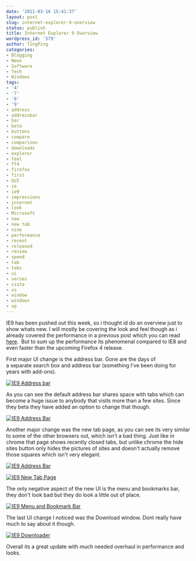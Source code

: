 ```yaml
---
date: '2011-03-16 15:41:37'
layout: post
slug: internet-explorer-9-overview
status: publish
title: Internet Explorer 9 Overview
wordpress_id: '579'
author: TingPing
categories:
- Blogging
- News
- Software
- Tech
- Windows
tags:
- '4'
- '7'
- '8'
- '9'
- address
- addressbar
- bar
- beta
- buttons
- compare
- comparison
- downloads
- explorer
- feel
- ff4
- firefox
- first
- GUI
- ie
- ie9
- impressions
- internet
- look
- Microsoft
- new
- new tab
- nine
- performance
- recent
- released
- review
- speed
- tab
- tabs
- ui
- verses
- vista
- vs
- window
- windows
- xp
---
```


IE9 has been pushed out this week, so i thought id do an overview just to show whats new. I will mostly be covering the look and feel though as i already covered the performance in a previous post which you can read [here](http://asininetech.com/2011/03/12/browserbenchmarks/).  But to sum up the performance its phenomenal compared to IE8 and even faster than the upcoming Firefox 4 release.


<!-- more -->


First major UI change is the address bar. Gone are the days of a separate search box and address bar (something I've been doing for years with add-ons).

[![IE9 Address bar](http://asininetech.com/wp-content/uploads/2011/03/adress-bar-full-300x16.png)](http://asininetech.com/wp-content/uploads/2011/03/adress-bar-full.png)

As you can see the default address bar shares space with tabs which can become a huge issue to anybody that visits more than a few sites. Since they beta they have added an option to change that though.

[![IE9 Address Bar](http://asininetech.com/wp-content/uploads/2011/03/address-bar-2-300x23.png)](http://asininetech.com/wp-content/uploads/2011/03/address-bar-2.png)



Another major change was the new tab page, as you can see its very similar to some of the other browsers out, which isn't a bad thing. Just like in chrome that page shows recently closed tabs, but unlike chrome the hide sites button only hides the pictures of sites and doesn't actually remove those squares which isn't very elegant.

[![IE9 Address Bar](http://asininetech.com/wp-content/uploads/2011/03/address-bar-2-300x23.png)](http://asininetech.com/wp-content/uploads/2011/03/address-bar-2.png)

[![IE9 New Tab Page](http://asininetech.com/wp-content/uploads/2011/03/new-tab-300x156.png)](http://asininetech.com/wp-content/uploads/2011/03/new-tab.png)



The only negative aspect of the new UI is the menu and bookmarks bar, they don't look bad but they do look a little out of place.

[![IE9 Menu and Bookmark Bar](http://asininetech.com/wp-content/uploads/2011/03/menu-and-bookmarks-300x38.png)](http://asininetech.com/wp-content/uploads/2011/03/menu-and-bookmarks.png)



The last UI change I noticed was the Download window. Dont really have much to say about it though.

[![IE9 Downloader](http://asininetech.com/wp-content/uploads/2011/03/downloader-300x225.png)](http://asininetech.com/wp-content/uploads/2011/03/downloader.png)



Overall its a great update with much needed overhaul in performance and looks.
